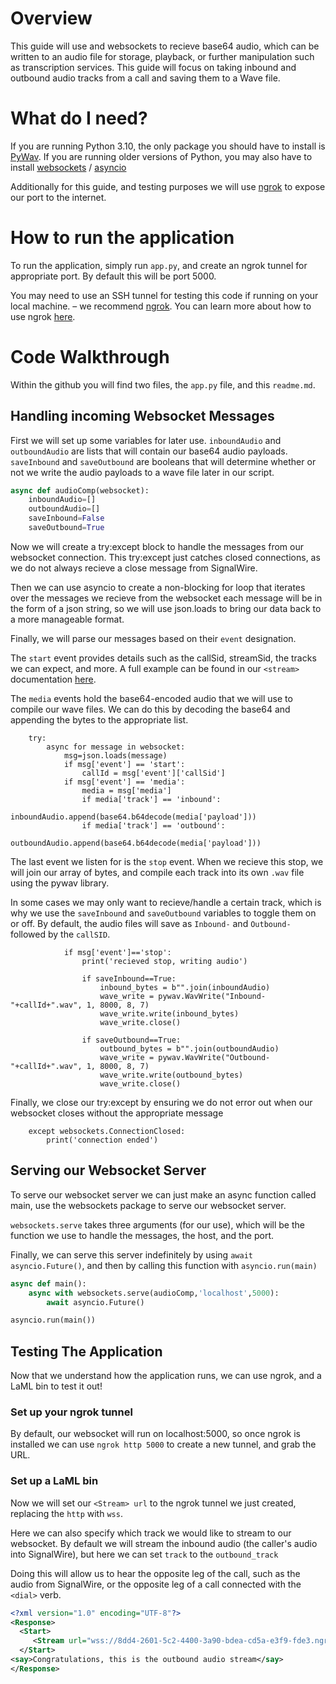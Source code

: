 # Overview
This guide will use <stream> and websockets to recieve base64 audio, which can be written to an audio file for storage, playback, or further manipulation such as transcription services. This guide will focus on taking inbound and outbound audio tracks from a call and saving them to a Wave file.

# What do I need?

If you are running Python 3.10, the only package you should have to install is [PyWav](https://pypi.org/project/pywav/). If you are running older versions of Python, you may also have to install [websockets](https://pypi.org/project/websockets/) / [asyncio](https://pypi.org/project/asyncio/)

Additionally for this guide, and testing purposes we will use [ngrok](https://ngrok.com/) to expose our port to the internet.


# How to run the application

To run the application, simply run `app.py`, and create an ngrok tunnel for appropriate port. By default this will be port 5000.

You may need to use an SSH tunnel for testing this code if running on your local machine. – we recommend [ngrok](https://ngrok.com/). You can learn more about how to use ngrok [here](https://developer.signalwire.com/apis/docs/how-to-test-webhooks-with-ngrok).

# Code Walkthrough
Within the github you will find two files, the `app.py` file, and this `readme.md`.

## Handling incoming Websocket Messages

First we will set up some variables for later use. `inboundAudio` and `outboundAudio` are lists that will contain our base64 audio payloads.
`saveInbound` and `saveOutbound` are booleans that will determine whether or not we write the audio payloads to a wave file later in our script.
```python
async def audioComp(websocket):
    inboundAudio=[]
    outboundAudio=[]
    saveInbound=False
    saveOutbound=True
```

Now we will create a try:except block to handle the messages from our websocket connection.
This try:except just catches closed connections, as we do not always recieve a close message from SignalWire.

Then we can use asyncio to create a non-blocking for loop that iterates over the messages we recieve from the websocket
each message will be in the form of a json string, so we will use json.loads to bring our data back to a more manageable format.

Finally, we will parse our messages based on their `event` designation. 

The `start` event provides details such as the callSid, streamSid, the tracks we can expect, and more. 
A full example can be found in our `<stream>` documentation [here](https://developer.signalwire.com/compatibility-api/reference/stream#websocket-messages).

The `media` events hold the base64-encoded audio that we will use to compile our wave files. We can do this by decoding the base64 and appending the bytes to the appropriate list.
```
    try:
        async for message in websocket:
            msg=json.loads(message)
            if msg['event'] == 'start':
                callId = msg['event']['callSid']
            if msg['event'] == 'media':
                media = msg['media']
                if media['track'] == 'inbound':
                    inboundAudio.append(base64.b64decode(media['payload']))
                if media['track'] == 'outbound':
                    outboundAudio.append(base64.b64decode(media['payload']))
```

The last event we listen for is the `stop` event. When we recieve this stop, we will join our array of bytes,
and compile each track into its own `.wav` file using the pywav library.

In some cases we may only want to recieve/handle a certain track, which is why we use the `saveInbound` and `saveOutbound` variables to toggle them on or off.
By default, the audio files will save as `Inbound-` and `Outbound-` followed by the `callSID`.

```
            if msg['event']=='stop':
                print('recieved stop, writing audio')

                if saveInbound==True:
                    inbound_bytes = b"".join(inboundAudio)
                    wave_write = pywav.WavWrite("Inbound-"+callId+".wav", 1, 8000, 8, 7)
                    wave_write.write(inbound_bytes)
                    wave_write.close()

                if saveOutbound==True:
                    outbound_bytes = b"".join(outboundAudio)
                    wave_write = pywav.WavWrite("Outbound-"+callId+".wav", 1, 8000, 8, 7)
                    wave_write.write(outbound_bytes)
                    wave_write.close()

```
Finally, we close our try:except by ensuring we do not error out when our websocket closes without the appropriate message
```
    except websockets.ConnectionClosed:
        print('connection ended')
```


## Serving our Websocket Server
To serve our websocket server we can just make an async function called main, use the websockets package to serve our websocket server.

`websockets.serve` takes three arguments (for our use), which will be the function we use to handle the messages, the host, and the port.

Finally, we can serve this server indefinitely by using `await asyncio.Future()`, and then by calling this function with `asyncio.run(main)`

```python
async def main():
    async with websockets.serve(audioComp,'localhost',5000):
        await asyncio.Future()

asyncio.run(main())

```

## Testing The Application

Now that we understand how the application runs, we can use ngrok, and a LaML bin to test it out!

### Set up your ngrok tunnel
By default, our websocket will run on localhost:5000, so once ngrok is installed we can use `ngrok http 5000` to create a new tunnel, and grab the URL.

### Set up a LaML bin
Now we will set our `<Stream> url` to the ngrok tunnel we just created, replacing the `http` with `wss`.

Here we can also specify which track we would like to stream to our websocket. By default we will stream the inbound audio (the caller's audio into SignalWire), but here we can set `track` to the `outbound_track`

Doing this will allow us to hear the opposite leg of the call, such as the audio from SignalWire, or the opposite leg of a call connected with the `<dial>` verb.

```xml
<?xml version="1.0" encoding="UTF-8"?>
<Response>
  <Start>
     <Stream url="wss://8dd4-2601-5c2-4400-3a90-bdea-cd5a-e3f9-fde3.ngrok.io" track="outbound_track" />
  </Start>
<say>Congratulations, this is the outbound audio stream</say>
</Response>
```
